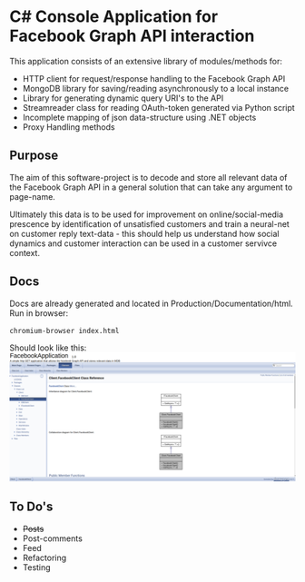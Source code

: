 # C\# Console Application for Facebook Graph API interaction
This application consists of an extensive library of modules/methods for:

* HTTP client for request/response handling to the Facebook Graph API
* MongoDB library for saving/reading asynchronously to a local instance
* Library for generating dynamic query URI's to the API
* Streamreader class for reading OAuth-token generated via Python script
* Incomplete mapping of json data-structure using .NET objects
* Proxy Handling methods

## Purpose
The aim of this software-project is to decode and store all relevant data of the Facebook Graph API in a general solution that can take any argument to page-name. 

Ultimately this data is to be used for improvement on online/social-media prescence by identification of unsatisfied customers and train a neural-net on customer reply text-data - this should help us understand how social dynamics and customer interaction can be used in a customer servivce context.


## Docs
Docs are already generated and located in Production/Documentation/html. Run in browser: 
```sh
chromium-browser index.html
```
Should look like this: 
![docs](./img/fbget.png)


## To Do's

* ~~Posts~~ 
* Post-comments
* Feed
* Refactoring
* Testing


